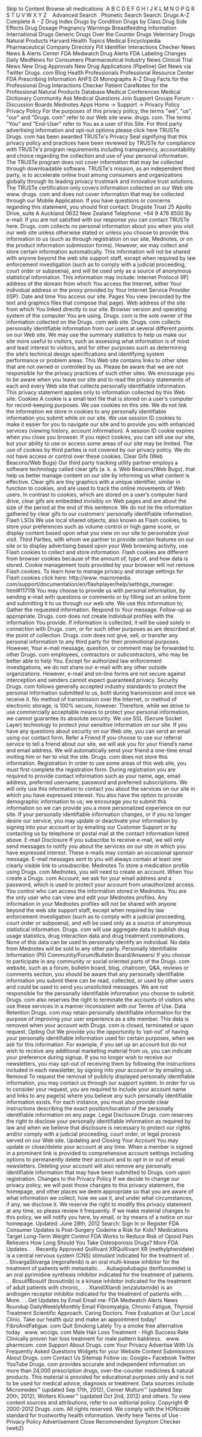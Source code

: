 Skip to Content Browse all medications  A B C D E F G H I J K L M N O P Q R S T U V W X Y Z    Advanced Search   Phonetic Search Search: Drugs A-Z Complete A - Z Drug Index Drugs by Condition Drugs by Class Drug Side Effects Drug Dosage Pregnancy Warnings Breastfeeding Information International Drugs Generic Drugs Over the Counter Drugs Veterinary Drugs Natural Products Harvard Health Topics Medical Encyclopedia Pharmaceutical Company Directory Pill Identifier Interactions Checker News News & Alerts Center FDA Medwatch Drug Alerts FDA Labeling Changes Daily MedNews for Consumers Pharmaceutical Industry News Clinical Trial News New Drug Approvals New Drug Applications (Pipeline) Get News via Twitter Drugs. com Blog Health Professionals Professional Resource Center FDA Prescribing Information AHFS DI Monographs A-Z Drug Facts for the Professional Drug Interactions Checker Patient CareNotes for the Professional Natural Products Database Medical Conferences Medical Dictionary Community Ask Medical Questions Join Support Groups Forum - Discussion Boards Mednotes Apps Home → Support → Privacy Policy Privacy Policy For the purposes of this privacy policy, the terms "we", "us", "our" and "Drugs. com" refer to our Web site www. drugs. com. The terms "You" and "End-User" refer to You as a user of this Site. For third party advertising information and opt-out options please click here TRUSTe Drugs. com has been awarded TRUSTe's Privacy Seal signifying that this privacy policy and practices have been reviewed by TRUSTe for compliance with TRUSTe's program requirements including transparency, accountability and choice regarding the collection and use of your personal information. The TRUSTe program does not cover information that may be collected through downloadable software. TRUSTe's mission, as an independent third party, is to accelerate online trust among consumers and organizations globally through its leading privacy trustmark and innovative trust solutions. The TRUSTe certification only covers information collected on our Web site www. drugs. com and does not cover information that may be collected through our Mobile Application. If you have questions or concerns regarding this statement, you should first contact: Drugsite Trust 25 Apollo Drive, suite A Auckland 0632 New Zealand Telephone: +64 9 476 8500 By e-mail: If you are not satisfied with our response you can contact TRUSTe here. Drugs. com collects no personal information about you when you visit our web site unless otherwise stated or unless you choose to provide this information to us (such as through registration on our site, Mednotes, or on the product information submission forms). However, we may collect and store certain information automatically. This information will not be shared with anyone beyond the web site support staff, except when required by law enforcement investigation (such as to comply with a judicial proceeding, court order or subpoena), and will be used only as a source of anonymous statistical information. This information may include: Internet Protocol (IP) address of the domain from which You access the Internet, either Your individual address or the proxy provided by Your Internet Service Provider (ISP). Date and time You access our site. Pages You view (recorded by the text and graphics files that compose that page). Web address of the site from which You linked directly to our site. Browser version and operating system of the computer You are using. Drugs. com is the sole owner of the information collected on the Drugs. com web site. Drugs. com collects personally identifiable information from our users at several different points on our Web site. We may use the summary statistics to help us make our site more useful to visitors, such as assessing what information is of most and least interest to visitors, and for other purposes such as determining the site’s technical design specifications and identifying system performance or problem areas. This Web site contains links to other sites that are not owned or controlled by us. Please be aware that we are not responsible for the privacy practices of such other sites. We encourage you to be aware when you leave our site and to read the privacy statements of each and every Web site that collects personally identifiable information. This privacy statement applies only to information collected by this Web site. Cookies A cookie is a small text file that is stored on a user’s computer for record-keeping purposes. We use cookies on this site. We do not link the information we store in cookies to any personally identifiable information you submit while on our site. We use session ID cookies to make it easier for you to navigate our site and to provide you with enhanced services (viewing history, account information). A session ID cookie expires when you close you browser. If you reject cookies, you can still use our site, but your ability to use or access some areas of our site may be limited. The use of cookies by third parties is not covered by our privacy policy. We do not have access or control over these cookies. Clear Gifs (Web Beacons/Web Bugs) Our third party tracking utility partner employs a software technology called clear gifs (a. k. a. Web Beacons/Web Bugs), that help us better manage content on our site by informing us what content is effective. Clear gifs are tiny graphics with a unique identifier, similar in function to cookies, and are used to track the online movements of Web users. In contrast to cookies, which are stored on a user’s computer hard drive, clear gifs are embedded invisibly on Web pages and are about the size of the period at the end of this sentence. We do not tie the information gathered by clear gifs to our customers’ personally identifiable information. Flash LSOs We use local shared objects, also known as Flash cookies, to store your preferences such as volume control or high game score, or display content based upon what you view on our site to personalize your visit. Third Parties, with whom we partner to provide certain features on our site or to display advertising based upon your Web browsing activity, use Flash cookies to collect and store information. Flash cookies are different from browser cookies because of the amount of, type of, and how data is stored. Cookie management tools provided by your browser will not remove Flash cookies. To learn how to manage privacy and storage settings for Flash cookies click here: http://www. macromedia. com/support/documentation/en/flashplayer/help/settings\_manager. html#117118 You may choose to provide us with personal information, by sending e-mail with questions or comments or by filling out an online form and submitting it to us through our web site. We use this information to; Gather the requested information. Respond to Your message. Follow-up as appropriate. Drugs. com does not create individual profiles with the information You provide. If information is collected, it will be used solely in connection with Drugs. com, or for such other purposes as are described at the point of collection. Drugs. com does not give, sell, or transfer any personal information to any third party for their promotional purposes. However, Your e-mail message, question, or comment may be forwarded to other Drugs. com employees, contractors or subcontractors, who may be better able to help You. Except for authorized law enforcement investigations, we do not share our e-mail with any other outside organizations. However, e-mail and on-line forms are not secure against interception and senders cannot expect guaranteed privacy. Security Drugs. com follows generally accepted industry standards to protect the personal information submitted to us, both during transmission and once we receive it. No method of transmission over the Internet, or method of electronic storage, is 100% secure, however. Therefore, while we strive to use commercially acceptable means to protect your personal information, we cannot guarantee its absolute security. We use SSL (Secure Socket Layer) technology to protect your sensitive information on our site. If you have any questions about security on our Web site, you can send an email using our contact form. Refer a Friend If you choose to use our referral service to tell a friend about our site, we will ask you for your friend’s name and email address. We will automatically send your friend a one-time email inviting him or her to visit the site. Drugs. com does not store this information. Registration In order to use some areas of this web site, you must first complete the registration form. During registration you are required to provide contact information such as your name, age, email address, preferred username, password and preferred subscriptions. We will only use this information to contact you about the services on our site in which you have expressed interest. You also have the option to provide demographic information to us; we encourage you to submit this information so we can provide you a more personalized experience on our site. If your personally identifiable information changes, or if you no longer desire our service, you may update or deactivate your information by signing into your account or by emailing our Customer Support or by contacting us by telephone or postal mail at the contact information listed above. E-mail Disclosure If you subscribe to receive e-mail, we will only send messages to notify you about the services on our site in which you have expressed interest. These e-mails may contain an occasional sponsor message. E-mail messages sent to you will always contain at least one clearly visible link to unsubscribe. Mednotes To store a medication profile using Drugs. com Mednotes, you will need to create an account. When You create a Drugs. com Account, we ask for your email address and a password, which is used to protect your account from unauthorized access. You control who can access the information stored in Mednotes. You are the only user who can view and edit your Mednotes profiles. Any information in your Mednotes profiles will not be shared with anyone beyond the web site support staff, except when required by law enforcement investigation (such as to comply with a judicial proceeding, court order or subpoena), and will be used only as a source of anonymous statistical information. Drugs. com will use aggregate data to publish drug usage statistics, drug interaction data and drug treatment combinations. None of this data can be used to personally identify an individual. No data from Mednotes will be sold to any other party. Personally Identifiable Information (PII) Community/Forum/Bulletin Board/Answers/ If you choose to participate in any community or social oriented parts of the Drugs. com website, such as a forum, bulletin board, blog, chatroom, Q&A, reviews or comments section, you should be aware that any personally identifiable information you submit there can be read, collected, or used by other users and could be used to send you unsolicited messages. We are not responsible for the personally identifiable information you choose to submit. Drugs. com also reserves the right to terminate the accounts of visitors who use these services in a manner inconsistent with our Terms of Use. Data Retention Drugs. com may retain personally identifiable information for the purpose of improving your user experience as a site member. This data is removed when your account with Drugs. com is closed, terminated or upon request. Opting Out We provide you the opportunity to ’opt-out’ of having your personally identifiable information used for certain purposes, when we ask for this information. For example, if you set up an account but do not wish to receive any additional marketing material from us, you can indicate your preference during signup. If you no longer wish to receive our newsletters, you may opt-out of receiving them by following the instructions included in each newsletter, by signing into your account or by emailing us. Removal To request the removal of publicly displayed personally identifiable information, you may contact us through our support system. In order for us to consider your request, you are required to include your account name and links to any page(s) where you believe any such personally identifiable information exists. For each instance, you must also provide clear instructions describing the exact position/location of the personally identifiable information on any page. Legal Disclosure Drugs. com reserves the right to disclose your personally identifiable information as required by law and when we believe that disclosure is necessary to protect our rights and/or comply with a judicial proceeding, court order, or legal process served on our Web site. Updating and Closing Your Account You may update or close/delete your account at any time. When a member is signed in a prominent link is provided to comprehensive account settings including options to permanently delete their account and to opt in or out of email newsletters. Deleting your account will also remove any personally identifiable information that may have been submitted to Drugs. com upon registration. Changes to the Privacy Policy If we decide to change our privacy policy, we will post those changes to this privacy statement, the homepage, and other places we deem appropriate so that you are aware of what information we collect, how we use it, and under what circumstances, if any, we disclose it. We reserve the right to modify this privacy statement at any time, so please review it frequently. If we make material changes to this policy, we will notify you here, by email, or by means of a notice on our homepage. Updated: June 28th, 2012 Search: Sign In or Register FDA Consumer Updates Is Post-Surgery Codeine a Risk for Kids? Medications Target Long-Term Weight Control FDA Works to Reduce Risk of Opioid Pain Relievers How Long Should You Take Osteoporosis Drugs? More FDA Updates. . . Recently Approved Quillivant XRQuillivant XR (methylphenidate) is a central nervous system (CNS) stimulant indicated for the treatment of. . . StivargaStivarga (regorafenib) is an oral multi-kinase inhibitor for the treatment of patients with metastatic. . . AubagioAubagio (teriflunomide) is an oral pyrimidine synthesis inhibitor indicated for the treatment of patients. . . BosulifBosulif (bosutinib) is a kinase inhibitor indicated for the treatment of adult patients with chronic,. . . XtandiXtandi (enzalutamide) is an androgen receptor inhibitor indicated for the treatment of patients with. . . More. . . Get Updates by Email Email me: FDA Medwatch Alerts News Roundup DailyWeeklyMonthly Email Fibromyalgia, Chronic Fatigue, Thyroid Treatment Scientific Approach. Caring Doctors. Free Evaluation at Our Local Clinic. Take our health quiz and make an appointment today!   FibroAndFatigue. com Quit Smoking Lately Try a smoke free alternative today   www. wccigs. com Male Hair Loss Treatment - High Success Rate Clinically proven hair loss treatment for male pattern baldness.   www. pharmcom. com Support About Drugs. com Your Privacy Advertise With Us Frequently Asked Questions Widgets for your Website Content Submissions About Drugs. com Contact Us Sitemap Follow us: Google+ Facebook Twitter YouTube Drugs. com provides accurate and independent information on more than 24,000 prescription drugs, over-the-counter medicines & natural products. This material is provided for educational purposes only and is not to be used for medical advice, diagnosis or treatment. Data sources include Micromedex™ (updated Sep 17th, 2012), Cerner Multum™ (updated Sep 20th, 2012), Wolters Kluwer™ (updated Oct 2nd, 2012) and others. To view content sources and attributions, refer to our editorial policy. Copyright © 2000-2012 Drugs. com. All rights reserved. We comply with the HONcode standard for trustworthy health information. Verify here Terms of Use · Privacy Policy Advertisement Close Recommended Symptom Checker (web2)
